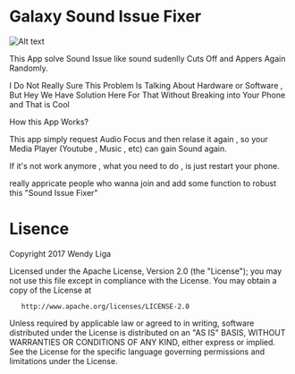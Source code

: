 # Galaxy Sound Issue Fixer

![Alt text](https://user-images.githubusercontent.com/16457495/27771197-1fec10f4-5f74-11e7-9abc-feff5fada66c.jpg "Screenshot 01")

This App solve Sound Issue like sound sudenlly Cuts Off and Appers Again Randomly.

I Do Not Really Sure This Problem Is Talking About Hardware or Software , But Hey We Have Solution Here For That Without Breaking into Your Phone and That is Cool

How this App Works?

This app simply request Audio Focus and then relase it again , so your Media Player (Youtube , Music , etc) can gain Sound again.

If it's not work anymore , what you need to do , is just restart your phone.

really appricate people who wanna join and add some function to robust this "Sound Issue Fixer"

# Lisence

Copyright 2017 Wendy Liga

   Licensed under the Apache License, Version 2.0 (the "License");
   you may not use this file except in compliance with the License.
   You may obtain a copy of the License at

       http://www.apache.org/licenses/LICENSE-2.0

   Unless required by applicable law or agreed to in writing, software
   distributed under the License is distributed on an "AS IS" BASIS,
   WITHOUT WARRANTIES OR CONDITIONS OF ANY KIND, either express or implied.
   See the License for the specific language governing permissions and
   limitations under the License.
